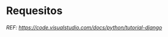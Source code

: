 # Requesitos













































###### REF: https://code.visualstudio.com/docs/python/tutorial-django
